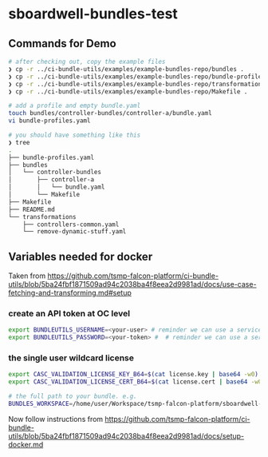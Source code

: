 # sboardwell-bundles-test

## Commands for Demo

```sh
# after checking out, copy the example files
❯ cp -r ../ci-bundle-utils/examples/example-bundles-repo/bundles .
❯ cp -r ../ci-bundle-utils/examples/example-bundles-repo/bundle-profiles.yaml .
❯ cp -r ../ci-bundle-utils/examples/example-bundles-repo/transformations .
❯ cp -r ../ci-bundle-utils/examples/example-bundles-repo/Makefile .
```

```sh
# add a profile and empty bundle.yaml
touch bundles/controller-bundles/controller-a/bundle.yaml
vi bundle-profiles.yaml

# you should have something like this
❯ tree
.
├── bundle-profiles.yaml
├── bundles
│   └── controller-bundles
│       ├── controller-a
│       │   └── bundle.yaml
│       └── Makefile
├── Makefile
├── README.md
└── transformations
    ├── controllers-common.yaml
    └── remove-dynamic-stuff.yaml
```

## Variables needed for docker

Taken from https://github.com/tsmp-falcon-platform/ci-bundle-utils/blob/5ba24fbf1871509ad94c2038ba4f8eea2d9981ad/docs/use-case-fetching-and-transforming.md#setup

### create an API token at OC level

```sh
export BUNDLEUTILS_USERNAME=<your-user> # reminder we can use a service user with fine grained permissions later in prod
export BUNDLEUTILS_PASSWORD=<your-token> #  # reminder we can use a service user with fine grained permissions later in prod
```

### the single user wildcard license

```sh
export CASC_VALIDATION_LICENSE_KEY_B64=$(cat license.key | base64 -w0)
export CASC_VALIDATION_LICENSE_CERT_B64=$(cat license.cert | base64 -w0)

# the full path to your bundle. e.g.
BUNDLES_WORKSPACE=/home/user/Workspace/tsmp-falcon-platform/sboardwell-bundles-test
```


Now follow instructions from
https://github.com/tsmp-falcon-platform/ci-bundle-utils/blob/5ba24fbf1871509ad94c2038ba4f8eea2d9981ad/docs/setup-docker.md
```
